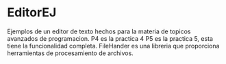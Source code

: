 # EditorEJ
Ejemplos de un editor de texto hechos para la materia de topicos avanzados de programacion.
P4 es la practica 4
P5 es la practica 5, esta tiene la funcionalidad completa.
FileHander es una libreria que proporciona herramientas de procesamiento de archivos.
